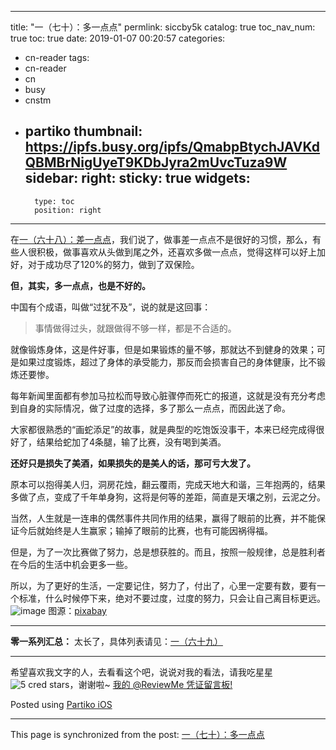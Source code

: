 
---
title: "一（七十）：多一点点"
permlink: siccby5k
catalog: true
toc_nav_num: true
toc: true
date: 2019-01-07 00:20:57
categories:
- cn-reader
tags:
- cn-reader
- cn
- busy
- cnstm
- partiko
thumbnail: https://ipfs.busy.org/ipfs/QmabpBtychJAVKdQBMBrNigUyeT9KDbJyra2mUvcTuza9W
sidebar:
    right:
        sticky: true
widgets:
    -
        type: toc
        position: right
---


在[一（六十八）：差一点点](https://busy.org/@julian2013/-c7f1170935a68)，我们说了，做事差一点点不是很好的习惯，那么，有些人很积极，做事喜欢从头做到尾之外，还喜欢多做一点点，觉得这样可以好上加好，对于成功尽了120%的努力，做到了双保险。

**但，其实，多一点点，也是不好的。**

中国有个成语，叫做“过犹不及”，说的就是这回事： 
> 事情做得过头，就跟做得不够一样，都是不合适的。

就像锻炼身体，这是件好事，但是如果锻炼的量不够，那就达不到健身的效果；可是如果过度锻炼，超过了身体的承受能力，那反而会损害自己的身体健康，比不锻炼还要惨。

每年新闻里面都有参加马拉松而导致心脏骤停而死亡的报道，这就是没有充分考虑到自身的实际情况，做了过度的选择，多了那么一点点，而因此送了命。

大家都很熟悉的“画蛇添足”的故事，就是典型的吃饱饭没事干，本来已经完成得很好了，结果给蛇加了4条腿，输了比赛，没有喝到美酒。

**还好只是损失了美酒，如果损失的是美人的话，那可亏大发了。**

原本可以抱得美人归，洞房花烛，翻云覆雨，完成天地大和谐，三年抱两的，结果多做了点，变成了千年单身狗，这将是何等的差距，简直是天壤之别，云泥之分。

当然，人生就是一连串的偶然事件共同作用的结果，赢得了眼前的比赛，并不能保证今后就始终是人生赢家；输掉了眼前的比赛，也有可能因祸得福。

但是，为了一次比赛做了努力，总是想获胜的。而且，按照一般规律，总是胜利者在今后的生活中机会更多一些。

所以，为了更好的生活，一定要记住，努力了，付出了，心里一定要有数，要有一个标准，什么时候停下来，绝对不要过度，过度的努力，只会让自己离目标更远。
![image](https://ipfs.busy.org/ipfs/QmabpBtychJAVKdQBMBrNigUyeT9KDbJyra2mUvcTuza9W)
图源：[pixabay](https://cdn.pixabay.com/photo/2015/03/09/11/49/domino-665547_960_720.jpg)
***
**零一系列汇总：**
太长了，具体列表请见：[一（六十九）](https://steemit.com/@softmetal/ygogh1gzuj)

***
希望喜欢我文字的人，去看看这个吧，说说对我的看法，请我吃星星![5 cred stars](http://bit.ly/5credstars)，谢谢啦~
[我的 @ReviewMe 凭证留言板!](https://steemit.com/cn/@julian2013/reviewme-yoursteemitname)

Posted using [Partiko iOS](https://steemit.com/@partiko-ios)

- - -

This page is synchronized from the post: [一（七十）：多一点点](https://steemit.com/@julian2013/siccby5k)
